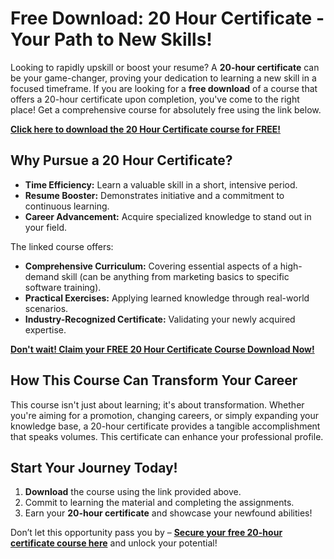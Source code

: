 # Free Download: 20 Hour Certificate - Your Path to New Skills!

Looking to rapidly upskill or boost your resume? A **20-hour certificate** can be your game-changer, proving your dedication to learning a new skill in a focused timeframe. If you are looking for a **free download** of a course that offers a 20-hour certificate upon completion, you've come to the right place! Get a comprehensive course for absolutely free using the link below.

[**Click here to download the 20 Hour Certificate course for FREE!**](https://udemywork.com/20-hour-certificate)

## Why Pursue a 20 Hour Certificate?

*   **Time Efficiency:** Learn a valuable skill in a short, intensive period.
*   **Resume Booster:** Demonstrates initiative and a commitment to continuous learning.
*   **Career Advancement:** Acquire specialized knowledge to stand out in your field.

The linked course offers:

*   **Comprehensive Curriculum:** Covering essential aspects of a high-demand skill (can be anything from marketing basics to specific software training).
*   **Practical Exercises:** Applying learned knowledge through real-world scenarios.
*   **Industry-Recognized Certificate:** Validating your newly acquired expertise.

[**Don't wait! Claim your FREE 20 Hour Certificate Course Download Now!**](https://udemywork.com/20-hour-certificate)

## How This Course Can Transform Your Career

This course isn't just about learning; it's about transformation. Whether you're aiming for a promotion, changing careers, or simply expanding your knowledge base, a 20-hour certificate provides a tangible accomplishment that speaks volumes. This certificate can enhance your professional profile.

## Start Your Journey Today!

1.  **Download** the course using the link provided above.
2.  Commit to learning the material and completing the assignments.
3.  Earn your **20-hour certificate** and showcase your newfound abilities!

Don’t let this opportunity pass you by – **[Secure your free 20-hour certificate course here](https://udemywork.com/20-hour-certificate)** and unlock your potential!
